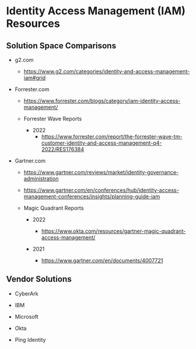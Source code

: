 
# Identity Access Management (IAM) Resources


## Solution Space Comparisons

- g2.com
  + https://www.g2.com/categories/identity-and-access-management-iam#grid


- Forrester.com 
  + https://www.forrester.com/blogs/category/iam-identity-access-management/ 

  + Forrester Wave Reports
    * 2022
      * https://www.forrester.com/report/the-forrester-wave-tm-customer-identity-and-access-management-q4-2022/RES176384 


- Gartner.com
  + https://www.gartner.com/reviews/market/identity-governance-administration

  + https://www.gartner.com/en/conferences/hub/identity-access-management-conferences/insights/planning-guide-iam

  + Magic Quadrant Reports
    * 2022 
      * https://www.okta.com/resources/gartner-magic-quadrant-access-management/

    * 2021
      * https://www.gartner.com/en/documents/4007721


## Vendor Solutions


- CyberArk 


- IBM 


- Microsoft 

- Okta

- Ping Identity 


